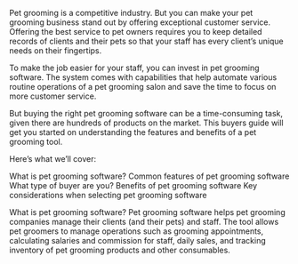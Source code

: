 Pet grooming is a competitive industry. But you can make your pet grooming business stand out by offering exceptional customer service. Offering the best service to pet owners requires you to keep detailed records of clients and their pets so that your staff has every client’s unique needs on their fingertips.

To make the job easier for your staff, you can invest in pet grooming software. The system comes with capabilities that help automate various routine operations of a pet grooming salon and save the time to focus on more customer service.

But buying the right pet grooming software can be a time-consuming task, given there are hundreds of products on the market. This buyers guide will get you started on understanding the features and benefits of a pet grooming tool.

Here’s what we’ll cover:

What is pet grooming software?
Common features of pet grooming software
What type of buyer are you?
Benefits of pet grooming software
Key considerations when selecting pet grooming software

What is pet grooming software?
Pet grooming software helps pet grooming companies manage their clients (and their pets) and staff. The tool allows pet groomers to manage operations such as grooming appointments, calculating salaries and commission for staff, daily sales, and tracking inventory of pet grooming products and other consumables.
